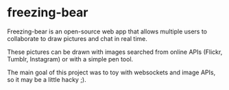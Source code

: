 freezing-bear
=============

Freezing-bear is an open-source web app that allows multiple users to collaborate to draw pictures and chat in real time.

These pictures can be drawn with images searched from online APIs (Flickr, Tumblr, Instagram) or with a simple pen tool.

The main goal of this project was to toy with websockets and image APIs, so it may be a little hacky ;).
